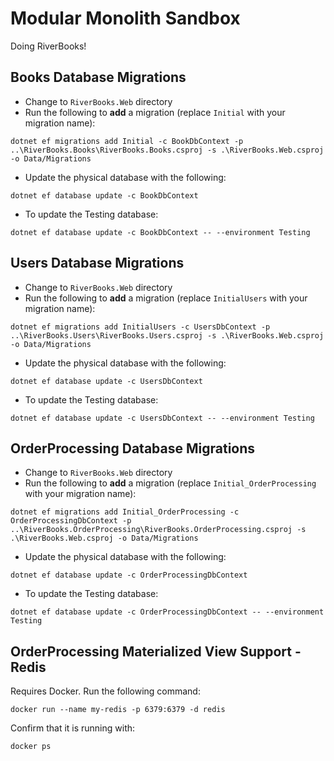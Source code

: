 # Modular Monolith Sandbox

Doing RiverBooks!

## Books Database Migrations

- Change to `RiverBooks.Web` directory
- Run the following to **add** a migration (replace `Initial` with your migration name):

```
dotnet ef migrations add Initial -c BookDbContext -p ..\RiverBooks.Books\RiverBooks.Books.csproj -s .\RiverBooks.Web.csproj -o Data/Migrations
```

- Update the physical database with the following:

```
dotnet ef database update -c BookDbContext
```

- To update the Testing database:

```
dotnet ef database update -c BookDbContext -- --environment Testing
```

## Users Database Migrations

- Change to `RiverBooks.Web` directory
- Run the following to **add** a migration (replace `InitialUsers` with your migration name):

```
dotnet ef migrations add InitialUsers -c UsersDbContext -p ..\RiverBooks.Users\RiverBooks.Users.csproj -s .\RiverBooks.Web.csproj -o Data/Migrations
```

- Update the physical database with the following:

```
dotnet ef database update -c UsersDbContext
```

- To update the Testing database:

```
dotnet ef database update -c UsersDbContext -- --environment Testing
```

## OrderProcessing Database Migrations

- Change to `RiverBooks.Web` directory
- Run the following to **add** a migration (replace `Initial_OrderProcessing` with your migration name):

```
dotnet ef migrations add Initial_OrderProcessing -c OrderProcessingDbContext -p ..\RiverBooks.OrderProcessing\RiverBooks.OrderProcessing.csproj -s .\RiverBooks.Web.csproj -o Data/Migrations
```

- Update the physical database with the following:

```
dotnet ef database update -c OrderProcessingDbContext
```

- To update the Testing database:

```
dotnet ef database update -c OrderProcessingDbContext -- --environment Testing
```

## OrderProcessing Materialized View Support - Redis

Requires Docker. Run the following command:

```
docker run --name my-redis -p 6379:6379 -d redis
```

Confirm that it is running with:

```
docker ps
```
